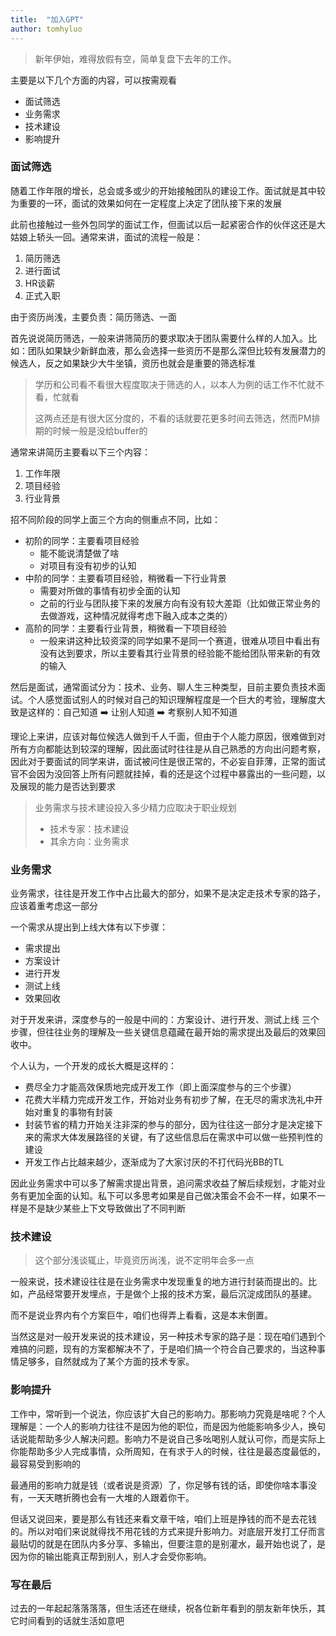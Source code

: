 ```yaml
---
title:  "加入GPT"
author: tomhyluo
---
```



> 新年伊始，难得放假有空，简单复盘下去年的工作。



主要是以下几个方面的内容，可以按需观看

- 面试筛选
- 业务需求
- 技术建设
- 影响提升



### 面试筛选

随着工作年限的增长，总会或多或少的开始接触团队的建设工作。面试就是其中较为重要的一环，面试的效果如何在一定程度上决定了团队接下来的发展



此前也接触过一些外包同学的面试工作，但面试以后一起紧密合作的伙伴这还是大姑娘上轿头一回。通常来讲，面试的流程一般是：

1. 简历筛选
2. 进行面试
3. HR谈薪
4. 正式入职



由于资历尚浅，主要负责：简历筛选、一面



首先说说简历筛选，一般来讲筛简历的要求取决于团队需要什么样的人加入。比如：团队如果缺少新鲜血液，那么会选择一些资历不是那么深但比较有发展潜力的候选人，反之如果缺少大牛坐镇，资历也就会是重要的筛选标准



> 学历和公司看不看很大程度取决于筛选的人，以本人为例的话工作不忙就不看，忙就看
>
> 这两点还是有很大区分度的，不看的话就要花更多时间去筛选，然而PM排期的时候一般是没给buffer的

通常来讲简历主要看以下三个内容：

1. 工作年限
2. 项目经验
3. 行业背景



招不同阶段的同学上面三个方向的侧重点不同，比如：

- 初阶的同学：主要看项目经验
  - 能不能说清楚做了啥
  - 对项目有没有初步的认知
- 中阶的同学：主要看项目经验，稍微看一下行业背景
  - 需要对所做的事情有初步全面的认知
  - 之前的行业与团队接下来的发展方向有没有较大差距（比如做正常业务的去做游戏，这种情况就得考虑下融入成本之类的）
- 高阶的同学：主要看行业背景，稍微看一下项目经验
  - 一般来讲这种比较资深的同学如果不是同一个赛道，很难从项目中看出有没有达到要求，所以主要看其行业背景的经验能不能给团队带来新的有效的输入



然后是面试，通常面试分为：技术、业务、聊人生三种类型，目前主要负责技术面试。个人感觉面试别人的时候对自己的知识理解程度是一个巨大的考验，理解度大致是这样的：自己知道 ➡️ 让别人知道 ➡️ 考察别人知不知道

理论上来讲，应该对每位候选人做到千人千面，但由于个人能力原因，很难做到对所有方向都能达到较深的理解，因此面试时往往是从自己熟悉的方向出问题考察，因此对于要面试的同学来讲，面试被问住是很正常的，不必妄自菲薄，正常的面试官不会因为没回答上所有问题就挂掉，看的还是这个过程中暴露出的一些问题，以及展现的能力是否达到要求



> 业务需求与技术建设投入多少精力应取决于职业规划
>
> - 技术专家：技术建设
> - 其余方向：业务需求



### 业务需求

业务需求，往往是开发工作中占比最大的部分，如果不是决定走技术专家的路子，应该着重考虑这一部分



一个需求从提出到上线大体有以下步骤：

- 需求提出
- 方案设计
- 进行开发
- 测试上线
- 效果回收



对于开发来讲，深度参与的一般是中间的：方案设计、进行开发、测试上线 三个步骤，但往往业务的理解及一些关键信息蕴藏在最开始的需求提出及最后的效果回收中。



个人认为，一个开发的成长大概是这样的：

- 费尽全力才能高效保质地完成开发工作（即上面深度参与的三个步骤）
- 花费大半精力完成开发工作，开始对业务有初步了解，在无尽的需求洗礼中开始对重复的事物有封装
- 封装节省的精力开始关注非深的参与的部分，因为往往这一部分才是决定接下来的需求大体发展路径的关键，有了这些信息后在需求中可以做一些预判性的建设
- 开发工作占比越来越少，逐渐成为了大家讨厌的不打代码光BB的TL



因此业务需求中可以多了解需求提出背景，追问需求收益了解后续规划，才能对业务有更加全面的认知。私下可以多思考如果是自己做决策会不会不一样，如果不一样是不是缺少某些上下文导致做出了不同判断



### 技术建设

> 这个部分浅谈辄止，毕竟资历尚浅，说不定明年会多一点

一般来说，技术建设往往是在业务需求中发现重复的地方进行封装而提出的。比如，产品经常要开发埋点，于是做个上报的技术方案，最后沉淀成团队的基建。

而不是说业界内有个方案巨牛，咱们也得弄上看看，这是本末倒置。

当然这是对一般开发来说的技术建设，另一种技术专家的路子是：现在咱们遇到个难搞的问题，现有的方案都解决不了，于是咱们搞一个符合自己要求的，当这种事情足够多，自然就成为了某个方面的技术专家。



### 影响提升

工作中，常听到一个说法，你应该扩大自己的影响力。那影响力究竟是啥呢？个人理解是：一个人的影响力往往不是因为他的职位，而是因为他能影响多少人，换句话说能帮助多少人解决问题。影响力不是说自己多吆喝别人就认可你，而是实际上你能帮助多少人完成事情，众所周知，在有求于人的时候，往往是最态度最低的，最容易受到影响的

最通用的影响力就是钱（或者说是资源）了，你足够有钱的话，即使你啥本事没有，一天天瞎折腾也会有一大堆的人跟着你干。

但话又说回来，要是那么有钱还来看文章干啥，咱们上班是挣钱的而不是去花钱的。所以对咱们来说就得找不用花钱的方式来提升影响力。对底层开发打工仔而言最贴切的就是在团队内多分享、多输出，但要注意的是别灌水，最开始也说了，是因为你的输出能真正帮到别人，别人才会受你影响。



### 写在最后

过去的一年起起落落落落，但生活还在继续，祝各位新年看到的朋友新年快乐，其它时间看到的话就生活如意吧

